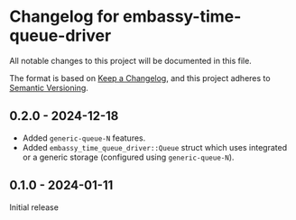 # Changelog for embassy-time-queue-driver

All notable changes to this project will be documented in this file.

The format is based on [Keep a Changelog](https://keepachangelog.com/en/1.0.0/),
and this project adheres to [Semantic Versioning](https://semver.org/spec/v2.0.0.html).

## 0.2.0 - 2024-12-18

- Added `generic-queue-N` features.
- Added `embassy_time_queue_driver::Queue` struct which uses integrated or a generic storage (configured using `generic-queue-N`).

## 0.1.0 - 2024-01-11

Initial release
